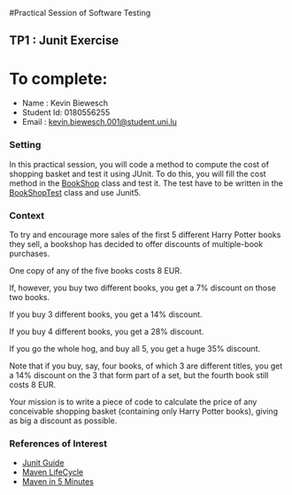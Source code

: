 #Practical Session of Software Testing

## TP1 : Junit Exercise

# To complete: 

* Name : Kevin Biewesch
* Student Id: 0180556255
* Email : kevin.biewesch.001@student.uni.lu

### Setting
In this practical session, you will code a method to compute the cost of shopping basket and test it using JUnit.
To do this, you will fill the cost method in the [BookShop](src/main/java/books/BookShop.java) class and test it.
The test have to be written in the [BookShopTest](src/test/java/books/BookShopTest.java) class and use Junit5. 

### Context
To try and encourage more sales of the first 5 different Harry
Potter books they sell, a bookshop has decided to offer 
discounts of multiple-book purchases. 

One copy of any of the five books costs 8 EUR. 

If, however, you buy two different books, you get a 7% 
discount on those two books.

If you buy 3 different books, you get a 14% discount. 

If you buy 4 different books, you get a 28% discount.

If you go the whole hog, and buy all 5, you get a huge 35%
discount. 

Note that if you buy, say, four books, of which 3 are 
different titles, you get a 14% discount on the 3 that 
form part of a set, but the fourth book still costs 8 EUR. 

Your mission is to write a piece of code to calculate the 
price of any conceivable shopping basket (containing only 
Harry Potter books), giving as big a discount as possible.

### References of Interest

* [Junit Guide](http://junit.org/junit5/docs/current/user-guide/)
* [Maven LifeCycle](https://maven.apache.org/guides/introduction/introduction-to-the-lifecycle.html)
* [Maven in 5 Minutes](https://maven.apache.org/guides/getting-started/maven-in-five-minutes.html)
